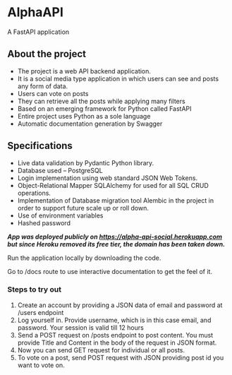 # AlphaAPI
A FastAPI application

## About the project
- The project is a web API backend application.
- It is a social media type application in which users can see and posts any form of data.
- Users can vote on posts
- They can retrieve all the posts while applying many filters
- Based on an emerging framework for Python called FastAPI
- Entire project uses Python as a sole language
- Automatic documentation generation by Swagger

## Specifications
- Live data validation by Pydantic Python library.
- Database used – PostgreSQL
- Login implementation using web standard JSON Web Tokens.
- Object-Relational Mapper SQLAlchemy for used for all SQL CRUD operations.
- Implementation of Database migration tool Alembic in the project in order to support future scale up or roll down.
- Use of environment variables
- Hashed password

***App was deployed publicly on https://alpha-api-social.herokuapp.com but since Heroku removed its free tier, the domain has been taken down.***

Run the application locally by downloading the code.

Go to /docs route to use interactive 
documentation to get the feel of it.

### Steps to try out
1. Create an account by providing a JSON data of email and 
password at /users endpoint
2. Log yourself in. Provide username, which is in this case email, 
and password. Your session is valid till 12 hours
3. Send a POST request on /posts endpoint to post content. You 
must provide Title and Content in the body of the request in 
JSON format.
4. Now you can send GET request for individual or all posts.
5. To vote on a post, send POST request with JSON providing 
post id you want to vote on.
